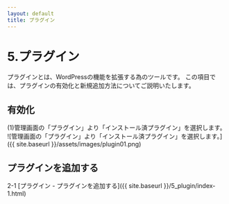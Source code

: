 ```yaml
---
layout: default
title: プラグイン
---
```


# 5.プラグイン
プラグインとは、WordPressの機能を拡張する為のツールです。
この項目では、プラグインの有効化と新規追加方法についてご説明いたします。

## 有効化
(1)管理画面の「プラグイン」より「インストール済プラグイン」を選択します。
![管理画面の「プラグイン」より「インストール済プラグイン」を選択します。]({{ site.baseurl }}/assets/images/plugin01.png)

## プラグインを追加する
2-1 [プラグイン - プラグインを追加する]({{ site.baseurl }}/5_plugin/index-1.html)
